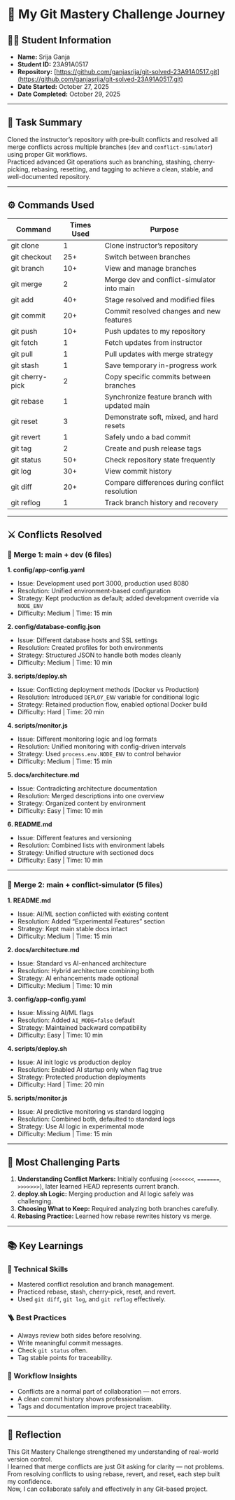 # 🧭 My Git Mastery Challenge Journey

## 👩‍🎓 Student Information
- **Name:** Srija Ganja  
- **Student ID:** 23A91A0517  
- **Repository:** [https://github.com/ganjasrija/git-solved-23A91A0517.git](https://github.com/ganjasrija/git-solved-23A91A0517.git)  
- **Date Started:** October 27, 2025  
- **Date Completed:** October 29, 2025  

---

## 🧩 Task Summary
Cloned the instructor’s repository with pre-built conflicts and resolved all merge conflicts across multiple branches (`dev` and `conflict-simulator`) using proper Git workflows.  
Practiced advanced Git operations such as branching, stashing, cherry-picking, rebasing, resetting, and tagging to achieve a clean, stable, and well-documented repository.

---

## ⚙️ Commands Used

| Command | Times Used | Purpose |
|----------|-------------|----------|
| git clone | 1 | Clone instructor’s repository |
| git checkout | 25+ | Switch between branches |
| git branch | 10+ | View and manage branches |
| git merge | 2 | Merge dev and conflict-simulator into main |
| git add | 40+ | Stage resolved and modified files |
| git commit | 20+ | Commit resolved changes and new features |
| git push | 10+ | Push updates to my repository |
| git fetch | 1 | Fetch updates from instructor |
| git pull | 1 | Pull updates with merge strategy |
| git stash | 1 | Save temporary in-progress work |
| git cherry-pick | 2 | Copy specific commits between branches |
| git rebase | 1 | Synchronize feature branch with updated main |
| git reset | 3 | Demonstrate soft, mixed, and hard resets |
| git revert | 1 | Safely undo a bad commit |
| git tag | 2 | Create and push release tags |
| git status | 50+ | Check repository state frequently |
| git log | 30+ | View commit history |
| git diff | 20+ | Compare differences during conflict resolution |
| git reflog | 1 | Track branch history and recovery |

---

## ⚔️ Conflicts Resolved

### 🔹 Merge 1: main + dev (6 files)

**1. config/app-config.yaml**  
- Issue: Development used port 3000, production used 8080  
- Resolution: Unified environment-based configuration  
- Strategy: Kept production as default; added development override via `NODE_ENV`  
- Difficulty: Medium | Time: 15 min  

**2. config/database-config.json**  
- Issue: Different database hosts and SSL settings  
- Resolution: Created profiles for both environments  
- Strategy: Structured JSON to handle both modes cleanly  
- Difficulty: Medium | Time: 10 min  

**3. scripts/deploy.sh**  
- Issue: Conflicting deployment methods (Docker vs Production)  
- Resolution: Introduced `DEPLOY_ENV` variable for conditional logic  
- Strategy: Retained production flow, enabled optional Docker build  
- Difficulty: Hard | Time: 20 min  

**4. scripts/monitor.js**  
- Issue: Different monitoring logic and log formats  
- Resolution: Unified monitoring with config-driven intervals  
- Strategy: Used `process.env.NODE_ENV` to control behavior  
- Difficulty: Medium | Time: 15 min  

**5. docs/architecture.md**  
- Issue: Contradicting architecture documentation  
- Resolution: Merged descriptions into one overview  
- Strategy: Organized content by environment  
- Difficulty: Easy | Time: 10 min  

**6. README.md**  
- Issue: Different features and versioning  
- Resolution: Combined lists with environment labels  
- Strategy: Unified structure with sectioned docs  
- Difficulty: Easy | Time: 10 min  

---

### 🔹 Merge 2: main + conflict-simulator (5 files)

**1. README.md**  
- Issue: AI/ML section conflicted with existing content  
- Resolution: Added “Experimental Features” section  
- Strategy: Kept main stable docs intact  
- Difficulty: Medium | Time: 15 min  

**2. docs/architecture.md**  
- Issue: Standard vs AI-enhanced architecture  
- Resolution: Hybrid architecture combining both  
- Strategy: AI enhancements made optional  
- Difficulty: Medium | Time: 10 min  

**3. config/app-config.yaml**  
- Issue: Missing AI/ML flags  
- Resolution: Added `AI_MODE=false` default  
- Strategy: Maintained backward compatibility  
- Difficulty: Easy | Time: 10 min  

**4. scripts/deploy.sh**  
- Issue: AI init logic vs production deploy  
- Resolution: Enabled AI startup only when flag true  
- Strategy: Protected production deployments  
- Difficulty: Hard | Time: 20 min  

**5. scripts/monitor.js**  
- Issue: AI predictive monitoring vs standard logging  
- Resolution: Combined both, defaulted to standard logs  
- Strategy: Use AI logic in experimental mode  
- Difficulty: Medium | Time: 15 min  

---

## 🧠 Most Challenging Parts

1. **Understanding Conflict Markers:** Initially confusing (`<<<<<<<`, `=======`, `>>>>>>>`), later learned HEAD represents current branch.  
2. **deploy.sh Logic:** Merging production and AI logic safely was challenging.  
3. **Choosing What to Keep:** Required analyzing both branches carefully.  
4. **Rebasing Practice:** Learned how rebase rewrites history vs merge.

---

## 📚 Key Learnings

### 🔧 Technical Skills
- Mastered conflict resolution and branch management.  
- Practiced rebase, stash, cherry-pick, reset, and revert.  
- Used `git diff`, `git log`, and `git reflog` effectively.  

### 🪜 Best Practices
- Always review both sides before resolving.  
- Write meaningful commit messages.  
- Check `git status` often.  
- Tag stable points for traceability.  

### 🧩 Workflow Insights
- Conflicts are a normal part of collaboration — not errors.  
- A clean commit history shows professionalism.  
- Tags and documentation improve project traceability.  

---

## 💬 Reflection
This Git Mastery Challenge strengthened my understanding of real-world version control.  
I learned that merge conflicts are just Git asking for clarity — not problems.  
From resolving conflicts to using rebase, revert, and reset, each step built my confidence.  
Now, I can collaborate safely and effectively in any Git-based project.
